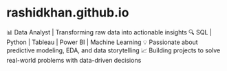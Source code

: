 # rashidkhan.github.io
📊 Data Analyst | Transforming raw data into actionable insights   🔍 SQL | Python | Tableau | Power BI | Machine Learning   💡 Passionate about predictive modeling, EDA, and data storytelling   📈 Building projects to solve real-world problems with data-driven decisions  
